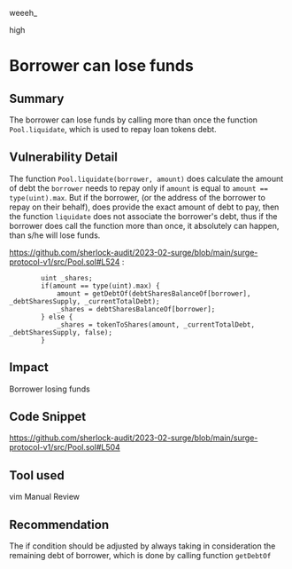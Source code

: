 weeeh_

high

# Borrower can lose funds

## Summary
The borrower can lose funds by calling more than once the function `Pool.liquidate`, which is used to repay loan tokens debt.

## Vulnerability Detail
The function `Pool.liquidate(borrower, amount)` does calculate the amount of debt the `borrower` needs to repay only if  `amount` is equal to `amount == type(uint).max`. But if the borrower, (or the address of the borrower to repay on their behalf), does provide the exact amount of debt to pay, then the function `liquidate` does not associate the borrower's debt, thus if the borrower does call the function more than once, it absolutely can happen, than s/he will lose funds.

https://github.com/sherlock-audit/2023-02-surge/blob/main/surge-protocol-v1/src/Pool.sol#L524 :
```solidity
        uint _shares;
        if(amount == type(uint).max) {
            amount = getDebtOf(debtSharesBalanceOf[borrower], _debtSharesSupply, _currentTotalDebt);
            _shares = debtSharesBalanceOf[borrower];
        } else {
            _shares = tokenToShares(amount, _currentTotalDebt, _debtSharesSupply, false);
        }
```

## Impact
Borrower losing funds

## Code Snippet
https://github.com/sherlock-audit/2023-02-surge/blob/main/surge-protocol-v1/src/Pool.sol#L504

## Tool used
vim
Manual Review

## Recommendation
The if condition should be adjusted by always taking in consideration the remaining debt of borrower, which is done by calling function `getDebtOf`